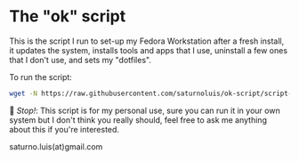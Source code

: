 # The "ok" script

This is the script I run to set-up my Fedora Workstation after a
fresh install, it updates the system, installs tools and apps that
I use, uninstall a few ones that I don't use, and sets my "dotfiles".

To run the script:
 
```bash
wget -N https://raw.githubusercontent.com/saturnoluis/ok-script/script-to-bash/ok-script.sh && ./ok-script.sh
```
🛑 *Stop!*: This script is for my personal use, sure you can run it
in your own system but I don't think you really should, feel
free to ask me anything about this if you're interested.

saturno.luis(at)gmail.com
